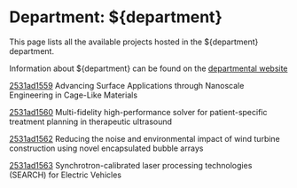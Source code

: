 # Department: **${department}**

This page lists all the available projects hosted in the ${department} department.

Information about ${department} can be found on the [departmental website](https://www.ucl.ac.uk/mechanical-engineering)

[2531ad1559](../projects/2531ad1559.md) Advancing Surface Applications through Nanoscale Engineering in Cage-Like Materials

[2531ad1560](../projects/2531ad1560.md) Multi-fidelity high-performance solver for patient-specific treatment planning in therapeutic ultrasound

[2531ad1562](../projects/2531ad1562.md) Reducing the noise and environmental impact of wind turbine construction using novel encapsulated bubble arrays

[2531ad1563](../projects/2531ad1563.md) Synchrotron-calibrated laser processing technologies (SEARCH) for Electric Vehicles

